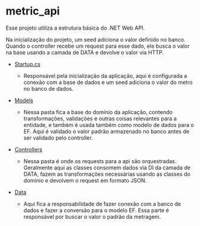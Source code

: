 # metric_api

Esse projeto utiliza a estrutura básica do .NET Web API.

Na inicialização do projeto, um seed adiciona o valor definido no banco.
Quando o controller recebe um request para esse dado, ele busca o valor na base usando a camada de DATA e devolve o valor via HTTP.

- [Startup.cs](Startup.cs)
    - Responsável pela inicialização da aplicação, aqui é configurada a conexão com a base de dados e um seed adiciona o valor do metro no banco de dados.

- [Models](./Models)
    - Nessa pasta fica a base do domínio da aplicação, contendo transformações, validações e outras coisas relevantes para a entidade, e também é usada também como modelo de dados para o EF. Aqui é validado o valor padrão armazenado no banco antes de ser validado pelo controller.

- [Controllers](./Controllers)
    - Nessa pasta é onde os requests para a api são orquestradas. Geralmente aqui as classes consomem dados via DI da camada de DATA, fazem as transformações necessárias usando as classes do domínio e devolvem o request em formato JSON.
    
- [Data](./Data)
    - Aqui fica a responsabilidade de fazer conexão com a banco de dados e fazer a conversão para o modelo EF. Essa parte é responsável por buscar o valor o padrão da metragem.
